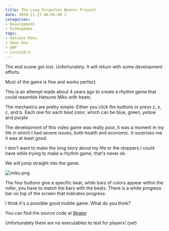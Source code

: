 ```yaml
---
title: The Long Forgotten Beater Project
date: 2020-11-27 08:05:00 Z
categories:
- Development
- Videogames
tags:
- Hatsune Miku
- Xbox One
- UWP
- Cocos2d-X
---
```


The end scene got lost. Unfortunately. It will return with some development efforts.

Most of the game is fine and works perfect.

This is an attempt made about 4 years ago to create a rhythm game that could resemble Hatsune Miku with beats. 

The mechanics are pretty simple: 
    Either you click the buttons or press z, x, c, and b.
    Each one for each beat color, which can be blue, green, yellow and 
    purple

The development of this video game was really poor, it was a moment in my life in which I had severe issues, both health and economic. It surprises me it was at least good. 

I don't want to make the long story about my life or the stoppers I could have while trying to make a rhythm game, that's never ok. 

We will jump straight into the game.

![miku.png](/uploads/miku.png)

The four buttons give a specific beat, while bars of colors appear within the roller, you have to match the bars with the beats. There is a white progress bar on top of the screen that indicates progress.

I think it's a possible good mobile game. What do you think?

You can find the source code at [Beater](https://github.com/greentwip/beater)

Unfortunately there are no executables to test for players! (yet)